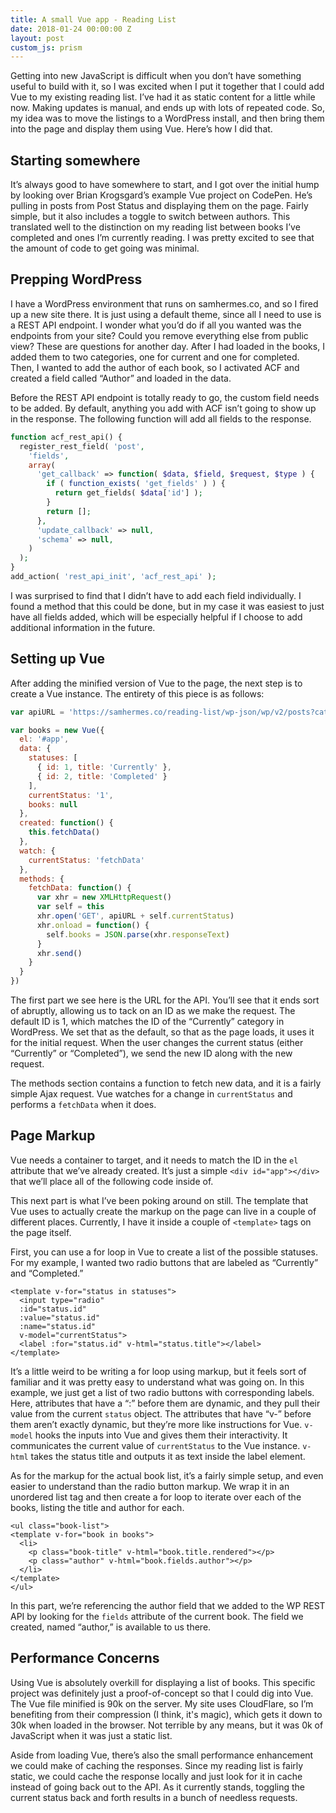 ```yaml
---
title: A small Vue app - Reading List
date: 2018-01-24 00:00:00 Z
layout: post
custom_js: prism
---
```


Getting into new JavaScript is difficult when you don’t have something useful to build with it, so I was excited when I put it together that I could add Vue to my existing reading list. I’ve had it as static content for a little while now. Making updates is manual, and ends up with lots of repeated code. So, my idea was to move the listings to a WordPress install, and then bring them into the page and display them using Vue. Here’s how I did that.

## Starting somewhere

It’s always good to have somewhere to start, and I got over the initial hump by looking over Brian Krogsgard’s example Vue project on CodePen. He’s pulling in posts from Post Status and displaying them on the page. Fairly simple, but it also includes a toggle to switch between authors. This translated well to the distinction on my reading list between books I’ve completed and ones I’m currently reading. I was pretty excited to see that the amount of code to get going was minimal.

## Prepping WordPress

I have a WordPress environment that runs on samhermes.co, and so I fired up a new site there. It is just using a default theme, since all I need to use is a REST API endpoint. I wonder what you’d do if all you wanted was the endpoints from your site? Could you remove everything else from public view? These are questions for another day. After I had loaded in the books, I added them to two categories, one for current and one for completed. Then, I wanted to add the author of each book, so I activated ACF and created a field called “Author” and loaded in the data.

Before the REST API endpoint is totally ready to go, the custom field needs to be added. By default, anything you add with ACF isn’t going to show up in the response. The following function will add all fields to the response.

```php
function acf_rest_api() {
  register_rest_field( 'post',
    'fields',
    array(
      'get_callback' => function( $data, $field, $request, $type ) {
        if ( function_exists( 'get_fields' ) ) {
          return get_fields( $data['id'] );
        }
        return [];
      },
      'update_callback' => null,
      'schema' => null,
    )
  );
}
add_action( 'rest_api_init', 'acf_rest_api' );
```

I was surprised to find that I didn’t have to add each field individually. I found a method that this could be done, but in my case it was easiest to just have all fields added, which will be especially helpful if I choose to add additional information in the future.

## Setting up Vue

After adding the minified version of Vue to the page, the next step is to create a Vue instance. The entirety of this piece is as follows:

```js
var apiURL = 'https://samhermes.co/reading-list/wp-json/wp/v2/posts?categories='

var books = new Vue({
  el: '#app',
  data: {
    statuses: [
      { id: 1, title: 'Currently' },
      { id: 2, title: 'Completed' }
    ],
    currentStatus: '1',
    books: null
  },
  created: function() {
    this.fetchData()
  },
  watch: {
    currentStatus: 'fetchData'
  },
  methods: {
    fetchData: function() {
      var xhr = new XMLHttpRequest()
      var self = this
      xhr.open('GET', apiURL + self.currentStatus)
      xhr.onload = function() {
        self.books = JSON.parse(xhr.responseText)
      }
      xhr.send()
    }
  }
})
```

The first part we see here is the URL for the API. You’ll see that it ends sort of abruptly, allowing us to tack on an ID as we make the request. The default ID is 1, which matches the ID of the “Currently” category in WordPress. We set that as the default, so that as the page loads, it uses it for the initial request. When the user changes the current status (either “Currently” or “Completed”), we send the new ID along with the new request.

The methods section contains a function to fetch new data, and it is a fairly simple Ajax request. Vue watches for a change in `currentStatus` and performs a `fetchData` when it does.

## Page Markup

Vue needs a container to target, and it needs to match the ID in the `el` attribute that we’ve already created. It’s just a simple `<div id="app"></div>` that we’ll place all of the following code inside of.

This next part is what I’ve been poking around on still. The template that Vue uses to actually create the markup on the page can live in a couple of different places. Currently, I have it inside a couple of `<template>` tags on the page itself.

First, you can use a for loop in Vue to create a list of the possible statuses. For my example, I wanted two radio buttons that are labeled as “Currently” and “Completed.”

```markup
<template v-for="status in statuses">
  <input type="radio"
  :id="status.id"
  :value="status.id"
  :name="status.id"
  v-model="currentStatus">
  <label :for="status.id" v-html="status.title"></label>
</template>
```

It’s a little weird to be writing a for loop using markup, but it feels sort of familiar and it was pretty easy to understand what was going on. In this example, we just get a list of two radio buttons with corresponding labels. Here, attributes that have a “:” before them are dynamic, and they pull their value from the current `status` object. The attributes that have “v-” before them aren’t exactly dynamic, but they’re more like instructions for Vue. `v-model` hooks the inputs into Vue and gives them their interactivity. It communicates the current value of `currentStatus` to the Vue instance. `v-html` takes the status title and outputs it as text inside the label element.

As for the markup for the actual book list, it’s a fairly simple setup, and even easier to understand than the radio button markup. We wrap it in an unordered list tag and then create a for loop to iterate over each of the books, listing the title and author for each.

```markup
<ul class="book-list">
<template v-for="book in books">
  <li>
    <p class="book-title" v-html="book.title.rendered"></p>
    <p class="author" v-html="book.fields.author"></p>
  </li>
</template>
</ul>
```

In this part, we’re referencing the author field that we added to the WP REST API by looking for the `fields` attribute of the current book. The field we created, named “author,” is available to us there.

## Performance Concerns

Using Vue is absolutely overkill for displaying a list of books. This specific project was definitely just a proof-of-concept so that I could dig into Vue. The Vue file minified is 90k on the server. My site uses CloudFlare, so I’m benefiting from their compression (I think, it's magic), which gets it down to 30k when loaded in the browser. Not terrible by any means, but it was 0k of JavaScript when it was just a static list.

Aside from loading Vue, there’s also the small performance enhancement we could make of caching the responses. Since my reading list is fairly static, we could cache the response locally and just look for it in cache instead of going back out to the API. As it currently stands, toggling the current status back and forth results in a bunch of needless requests.
